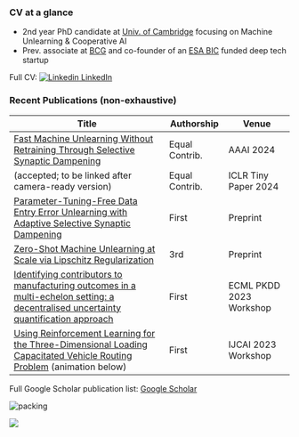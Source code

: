 ### CV at a glance 

- 2nd year PhD candidate at [Univ. of Cambridge](https://www.c2d3.cam.ac.uk/directory/27081/mr-stefan-schoepf) focusing on Machine Unlearning & Cooperative AI
- Prev. associate at [BCG](https://www.bcg.com/) and co-founder of an [ESA BIC](https://commercialisation.esa.int/startups/audili-og/) funded deep tech startup

Full CV: [![Linkedin](https://i.stack.imgur.com/gVE0j.png) LinkedIn](https://www.linkedin.com/in/schoepfstefan/)

### Recent Publications (non-exhaustive)

| Title  | Authorship | Venue |
| ------------- | ------------- |  ------------- |
| [Fast Machine Unlearning Without Retraining Through Selective Synaptic Dampening](https://arxiv.org/abs/2308.07707)  | Equal Contrib.  |  AAAI 2024  |
| (accepted; to be linked after camera-ready version) | Equal Contrib.  |  ICLR Tiny Paper 2024  |
| [Parameter-Tuning-Free Data Entry Error Unlearning with Adaptive Selective Synaptic Dampening](https://arxiv.org/abs/2402.10098)  | First |  Preprint  |
| [Zero-Shot Machine Unlearning at Scale via Lipschitz Regularization](https://browse.arxiv.org/abs/2402.01401)  | 3rd |  Preprint  |
| [Identifying contributors to manufacturing outcomes in a multi-echelon setting: a decentralised uncertainty quantification approach](https://arxiv.org/abs/2307.12157)  | First |  ECML PKDD 2023 Workshop  |
| [Using Reinforcement Learning for the Three-Dimensional Loading Capacitated Vehicle Routing Problem](https://arxiv.org/abs/2307.12136) (animation below) | First |  IJCAI 2023 Workshop  |

Full Google Scholar publication list: [Google Scholar](https://scholar.google.com/citations?hl=en&view_op=list_works&gmla=AMpAcmSaKaW0snOIpdKgQrC5kmuZJq7s2PKQi-A3BCJrSnTSLFb7QjmonS9IP91m64vXgXfBFcc0-MKYV78R3_jmTrb-&user=GTvLmf0AAAAJ&inst=6810896796868835251)
  
![packing](https://github.com/if-loops/if-loops/assets/47212405/15fbd79a-4a97-4113-a598-0bd7155541c2)

[![](https://visitcount.itsvg.in/api?id=if-loops&label=Profile%20views%20past%207%20days&color=12&icon=5&pretty=false)](https://visitcount.itsvg.in)

